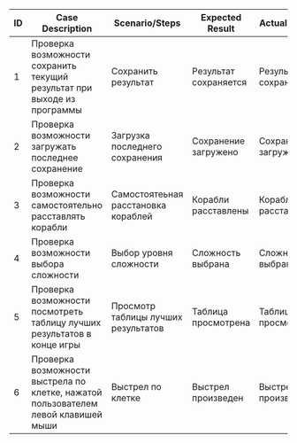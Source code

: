 | ID   | Case Description                    					       	     | Scenario/Steps                           | Expected Result	      | Actual Result               | Pass/Fail |
| :--- | ----------------------------------------------------------------------------------- | ---------------------------------------- | --------------------------- | --------------------------- | --------- |
| 1    | Проверка возможности сохранить текущий результат при выходе из программы      	     | Сохранить результат                      | Результат сохраняется       | Результат сохраняется       | Pass      |
| 2    | Проверка возможности загружать последнее сохранение     		       	     | Загрузка последнего сохранения           | Сохранение загружено	      | Сохранение загружено	    | Pass      |
| 3    | Проверка возможности самостоятельно расставлять корабли		       	     | Самостоятеьная расстановка кораблей      | Корабли расставлены	      | Корабли расставлены	    | Pass      |
| 4    | Проверка возможности выбора сложности					       	     | Выбор уровня сложности                   | Сложность выбрана	      | Сложность выбрана	    | Pass      |
| 5    | Проверка возможности посмотреть таблицу лучших результатов в конце игры       	     | Просмотр таблицы лучших результатов      | Таблица просмотрена	      | Таблица просмотрена	    | Pass      |
| 6    | Проверка возможности выстрела по клетке, нажатой пользователем левой клавишей мыши  | Выстрел по клетке                        | Выстрел произведен          | Выстрел произведен          | Pass      |

